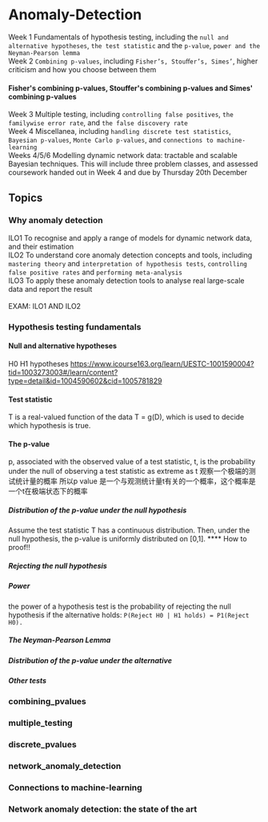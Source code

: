 # Anomaly-Detection
Week 1 Fundamentals of hypothesis testing, including the `null and alternative hypotheses`, `the test statistic` and the `p-value`, `power and the Neyman-Pearson lemma` <br>
Week 2 `Combining p-values`, including `Fisher’s, Stouﬀer’s, Simes’`, higher criticism and how you choose between them <br>
#### Fisher's combining p-values, Stouffer's combining p-values and Simes' combining p-values<br>
Week 3 Multiple testing, including `controlling false positives`, `the familywise error rate`, and `the false discovery rate` <br>
Week 4 Miscellanea, including `handling discrete test statistics`, `Bayesian p-values`, `Monte Carlo p-values`, and `connections to machine-learning` <br>
Weeks 4/5/6 Modelling dynamic network data: tractable and scalable Bayesian techniques. This will include three problem classes, and assessed coursework handed out in Week 4 and due by Thursday 20th December

## Topics
### Why anomaly detection
ILO1 To recognise and apply a range of models for dynamic network data, and their estimation <br>
ILO2 To understand core anomaly detection concepts and tools, including `mastering theory` and `interpretation of hypothesis tests`, `controlling false positive rates` and `performing meta-analysis` <br>
ILO3 To apply these anomaly detection tools to analyse real large-scale data and report the result<br>
<br>
EXAM: ILO1 AND ILO2 <br>

### Hypothesis testing fundamentals
#### Null and alternative hypotheses
H0 H1 hypotheses
https://www.icourse163.org/learn/UESTC-1001590004?tid=1003273003#/learn/content?type=detail&id=1004590602&cid=1005781829
#### Test statistic
T is a real-valued function of the data T = g(D), which is used to decide which hypothesis is true.

#### The p-value
p, associated with the observed value of a test statistic, t, is the probability under the null of observing a test statistic as extreme as t
观察一个极端的测试统计量的概率
所以p value 是一个与观测统计量t有关的一个概率，这个概率是一个t在极端状态下的概率

##### Distribution of the p-value under the null hypothesis
Assume the test statistic T has a continuous distribution. Then, under the null hypothesis, the p-value is uniformly distributed on [0,1].
**** How to proof!!
##### Rejecting the null hypothesis
##### Power
 the power of a hypothesis test is the probability of rejecting the null hypothesis if the alternative holds: 
 ```P(Reject H0 | H1 holds) = P1(Reject H0). ```
##### The Neyman-Pearson Lemma
##### Distribution of the p-value under the alternative
##### Other tests


### combining_pvalues
### multiple_testing
### discrete_pvalues
### network_anomaly_detection
### Connections to machine-learning
### Network anomaly detection: the state of the art
